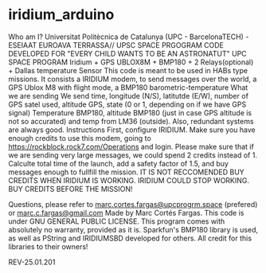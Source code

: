 # iridium_arduino
Who am I?
Universitat Politècnica de Catalunya (UPC - BarcelonaTECH) - ESEIAAT
EUROAVA TERRASSA// UPSC SPACE PRGOGRAM
CODE DEVELOPED FOR "EVERY CHILD WANTS TO BE AN ASTRONATUT" UPC SPACE PROGRAM
Iridium + GPS UBLOX8M + BMP180 + 2 Relays(optional) + Dallas temperature Sensor
This code is meant to be used in HABs type missions.
It consists a IRIDIUM modem, to send messages over the world, a GPS Ublox M8 with flight mode,
a BMP180 barometric-temperature 
What we are sending
We send time, longitude (N/S), latitutde (E/W), 
number of GPS satel used, altitude GPS, state (0 or 1, depending on if we have GPS signal)
Temperature BMP180, altitude BMP180 (just in case GPS altitude is not so accurated) and temp from LM36 (outside). Also, redundant systems are always good.
Instructions
First, configure IRIDIUM. Make sure you have enough credits to use this modem, going to https://rockblock.rock7.com/Operations 
and login. Please make sure that if we are sending very large messages, we could spend 2 credits instead of 1. 
Calculte total time of the launch, add a safety factor of 1.5, and buy messages enough to fullfill the mission.
IT IS NOT RECCOMENDED BUY CREDITS WHEN IRIDIUM IS WORKING. IRIDIUM COULD STOP WORKING. BUY CREDITS BEFORE THE MISSION!  

Questions, please refer to marc.cortes.fargas@upcprogrm.space (prefered) or marc.c.fargas@gmail.com
Made by Marc Cortés Fargas.
This code is under GNU GENERAL PUBLIC LICENSE. This program comes with absolutely no warranty, provided as it is. 
Sparkfun's BMP180 library is used, as well as PString and IRIDIUMSBD developed for others. All credit for this libraries to their owners!


REV-25.01.201